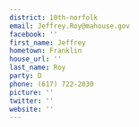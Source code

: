```yaml
---
district: 10th-norfolk
email: Jeffrey.Roy@mahouse.gov
facebook: ''
first_name: Jeffrey
hometown: Franklin
house_url: ''
last_name: Roy
party: D
phone: (617) 722-2030
picture: ''
twitter: ''
website: ''
---
```

